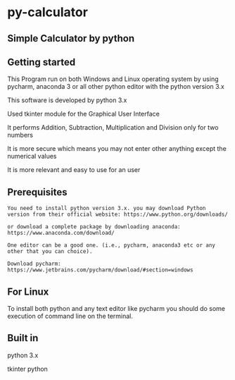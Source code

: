 # py-calculator

## Simple Calculator by python

## Getting started
This Program run on both Windows and Linux operating system by using pycharm, anaconda 3 or all other python editor with the python version 3.x

This software is developed by python 3.x

Used tkinter module for the Graphical User Interface

It performs Addition, Subtraction, Multiplication and Division only for two numbers

It is more secure which means you may not enter other anything except the numerical values

It is more relevant and easy to use for an user

## Prerequisites

```
You need to install python version 3.x. you may download Python version from their official website: https://www.python.org/downloads/

or download a complete package by downloading anaconda: https://www.anaconda.com/download/

One editor can be a good one. (i.e., pycharm, anaconda3 etc or any other that you can choice).

Download pycharm: https://www.jetbrains.com/pycharm/download/#section=windows
```

## For Linux

To install both python and any text editor like pycharm you should do some execution of command line on the terminal.

## Built in
python 3.x

tkinter python
